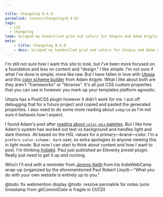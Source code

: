 ```yaml
---

title: Changelog 0.4.0
permalink: /notes/changelog/0.4.0/
tags:
  - CSS
  - changelog
lede: Scraped my handrolled grid and colors for Utopia and Adam Argyle's color scheme builder.
meta:
    - title: Changelog 0.4.0
    - desc: Scraped my handrolled grid and colors for Utopia and Adam Argyle's color scheme builder.
---
```


I'm still not sure how I want this site to look, but I've been more focused on a foundation and less on content and "design." I like simple. I'm not sure if what I've done is simple, more like raw. But I have fallen in love wtih [Utopia](https://utopia.fyi/) and this [color scheme builder](https://web.dev/articles/building/a-color-scheme) from Adam Argyle. What I like about both are they aren't "frameworks" or "libraries". It's all just CSS custom properties that you can use in however you mark up your templates platform agnostic.

Utopia has a PostCSS plugin however it didn't work for me. I put off debugging that for a future project and copied and pasted the generated properties. I also need to do some more reading about `subgrid` as I'm not sure it behaves how I expect.

I found Adam's post after [reading about `color-mix` palettes](https://developer.mozilla.org/en-US/blog/color-palettes-css-color-mix/). But I like how Adam's system has worked out text vs background and handles light and dark themes. All based on the HSL values for a primary—brand—color. I'm a `prefers-color-scheme: dark` user, so extra apologies to anyone viewing this in light mode. But now I can start to think about content and how I want to post. I'm thinking [Indiekit](https://getindiekit.com). Paul just published an Eleventy preset plugin. Really just need to get it up and running.

Which I'll end with a reminder from [Jeremy Keith](https://adactio.com/journal/20968) from his IndieWebCamp wrap-up (organized by the aforementioned Paul Robert Lloyd)—"What you do with your own website is entirely up to you."

@todo: fix webmention display
@todo: resolve permalink for notes (unix timestamp from gitCommitDate is fragile in CI/CD)



<a class="u-bridgy-fed" href="https://fed.brid.gy/" hidden="from-humans"></a>
<a class="u-bridgy" href="https://brid.gy/publish/bluesky?bridgy_omit_link=maybe"></a>